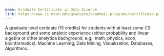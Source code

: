 ```yaml
---
name: Graduate Certificate in Data Science
link: https://www.cs.utah.edu/graduate/academic-programs/certificate-programs/graduate-certificate-in-data-science/
---
```


A graduate level certicate (15 credits) for students with at least some CS background and some analytic experience (either probability and linear algebra or other analytica bachground, e.g., math, physics, econ, bioinformatics). Machine Learning, Data Mining, Visualization, Databases, Algorithms.
